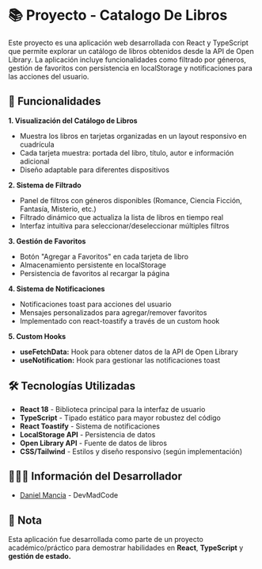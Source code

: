 # 📚 Proyecto - Catalogo De Libros

Este proyecto es una aplicación web desarrollada con React y TypeScript que permite explorar un catálogo de libros obtenidos desde la API de Open Library. La aplicación incluye funcionalidades como filtrado por géneros, gestión de favoritos con persistencia en localStorage y notificaciones para las acciones del usuario.


## 🚀 Funcionalidades

**1. Visualización del Catálogo de Libros**
- Muestra los libros en tarjetas organizadas en un layout responsivo en cuadrícula
- Cada tarjeta muestra: portada del libro, título, autor e información adicional
- Diseño adaptable para diferentes dispositivos


**2. Sistema de Filtrado**
- Panel de filtros con géneros disponibles (Romance, Ciencia Ficción, Fantasía, Misterio, etc.)
- Filtrado dinámico que actualiza la lista de libros en tiempo real
- Interfaz intuitiva para seleccionar/deseleccionar múltiples filtros


**3. Gestión de Favoritos**

- Botón "Agregar a Favoritos" en cada tarjeta de libro
- Almacenamiento persistente en localStorage
- Persistencia de favoritos al recargar la página


**4. Sistema de Notificaciones**

- Notificaciones toast para acciones del usuario
- Mensajes personalizados para agregar/remover favoritos
- Implementado con react-toastify a través de un custom hook


**5. Custom Hooks**

- **useFetchData:** Hook para obtener datos de la API de Open Library
- **useNotification:** Hook para gestionar las notificaciones toast


## 🛠️ Tecnologías Utilizadas

- **React 18** - Biblioteca principal para la interfaz de usuario
- **TypeScript** - Tipado estático para mayor robustez del código
- **React Toastify** - Sistema de notificaciones
- **LocalStorage API** - Persistencia de datos
- **Open Library API** - Fuente de datos de libros
- **CSS/Tailwind** - Estilos y diseño responsivo (según implementación)

## 🧑🏽‍💻 Información del Desarrollador
- [Daniel Mancia](https://github.com/Daniel-Mancia22) - DevMadCode

## 📝 Nota 
Esta aplicación fue desarrollada como parte de un proyecto académico/práctico para demostrar habilidades en **React**, **TypeScript** y **gestión de estado.**
